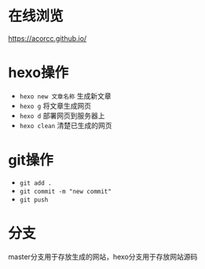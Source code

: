 # 在线浏览
https://acorcc.github.io/

# hexo操作
- `hexo new 文章名称` 生成新文章
- `hexo g` 将文章生成网页
- `hexo d` 部署网页到服务器上
- `hexo clean` 清楚已生成的网页

# git操作
- `git add .`
- `git commit -m "new commit"`
- `git push`

# 分支
master分支用于存放生成的网站，hexo分支用于存放网站源码